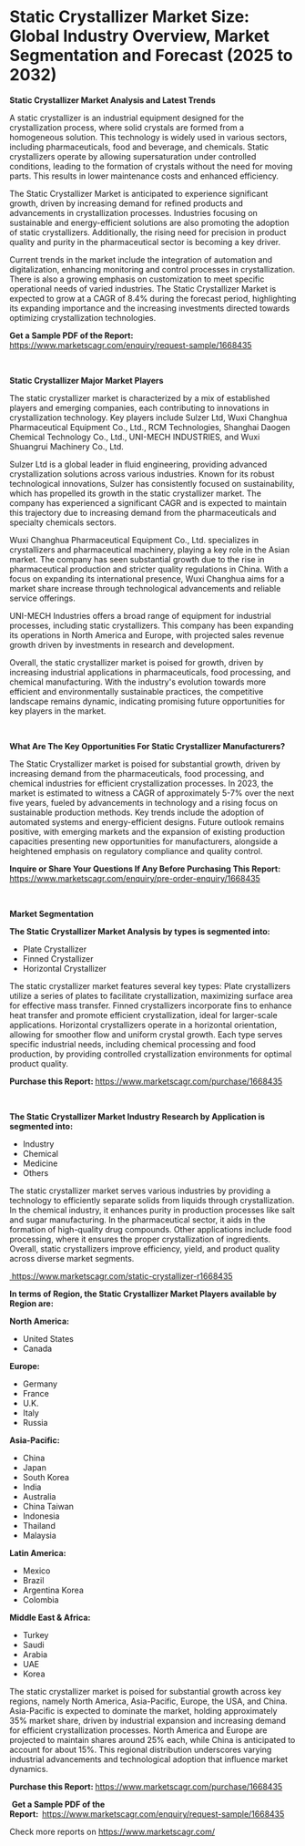 <p><h1>Static Crystallizer Market Size: Global Industry Overview, Market Segmentation and Forecast (2025 to 2032)</h1></p><p><strong>Static Crystallizer Market Analysis and Latest Trends</strong></p>
<p><p>A static crystallizer is an industrial equipment designed for the crystallization process, where solid crystals are formed from a homogeneous solution. This technology is widely used in various sectors, including pharmaceuticals, food and beverage, and chemicals. Static crystallizers operate by allowing supersaturation under controlled conditions, leading to the formation of crystals without the need for moving parts. This results in lower maintenance costs and enhanced efficiency.</p><p>The Static Crystallizer Market is anticipated to experience significant growth, driven by increasing demand for refined products and advancements in crystallization processes. Industries focusing on sustainable and energy-efficient solutions are also promoting the adoption of static crystallizers. Additionally, the rising need for precision in product quality and purity in the pharmaceutical sector is becoming a key driver.</p><p>Current trends in the market include the integration of automation and digitalization, enhancing monitoring and control processes in crystallization. There is also a growing emphasis on customization to meet specific operational needs of varied industries. The Static Crystallizer Market is expected to grow at a CAGR of 8.4% during the forecast period, highlighting its expanding importance and the increasing investments directed towards optimizing crystallization technologies.</p></p>
<p><strong>Get a Sample PDF of the Report:&nbsp;</strong> <a href="https://www.marketscagr.com/enquiry/request-sample/1668435?utm_campaign=2476&utm_medium=2&utm_source=Github&utm_content=ia&utm_term=02032025&utm_id=static-crystallizer">https://www.marketscagr.com/enquiry/request-sample/1668435</a></p>
<p>&nbsp;</p>
<p><strong>Static Crystallizer Major Market Players</strong></p>
<p><p>The static crystallizer market is characterized by a mix of established players and emerging companies, each contributing to innovations in crystallization technology. Key players include Sulzer Ltd, Wuxi Changhua Pharmaceutical Equipment Co., Ltd., RCM Technologies, Shanghai Daogen Chemical Technology Co., Ltd., UNI-MECH INDUSTRIES, and Wuxi Shuangrui Machinery Co., Ltd.</p><p>Sulzer Ltd is a global leader in fluid engineering, providing advanced crystallization solutions across various industries. Known for its robust technological innovations, Sulzer has consistently focused on sustainability, which has propelled its growth in the static crystallizer market. The company has experienced a significant CAGR and is expected to maintain this trajectory due to increasing demand from the pharmaceuticals and specialty chemicals sectors.</p><p>Wuxi Changhua Pharmaceutical Equipment Co., Ltd. specializes in crystallizers and pharmaceutical machinery, playing a key role in the Asian market. The company has seen substantial growth due to the rise in pharmaceutical production and stricter quality regulations in China. With a focus on expanding its international presence, Wuxi Changhua aims for a market share increase through technological advancements and reliable service offerings.</p><p>UNI-MECH Industries offers a broad range of equipment for industrial processes, including static crystallizers. This company has been expanding its operations in North America and Europe, with projected sales revenue growth driven by investments in research and development.</p><p>Overall, the static crystallizer market is poised for growth, driven by increasing industrial applications in pharmaceuticals, food processing, and chemical manufacturing. With the industry's evolution towards more efficient and environmentally sustainable practices, the competitive landscape remains dynamic, indicating promising future opportunities for key players in the market.</p></p>
<p>&nbsp;</p>
<p><strong>What Are The Key Opportunities For Static Crystallizer Manufacturers?</strong></p>
<p><p>The Static Crystallizer market is poised for substantial growth, driven by increasing demand from the pharmaceuticals, food processing, and chemical industries for efficient crystallization processes. In 2023, the market is estimated to witness a CAGR of approximately 5-7% over the next five years, fueled by advancements in technology and a rising focus on sustainable production methods. Key trends include the adoption of automated systems and energy-efficient designs. Future outlook remains positive, with emerging markets and the expansion of existing production capacities presenting new opportunities for manufacturers, alongside a heightened emphasis on regulatory compliance and quality control.</p></p>
<p><strong>Inquire or Share Your Questions If Any Before Purchasing This Report:</strong> <a href="https://www.marketscagr.com/enquiry/pre-order-enquiry/1668435?utm_campaign=2476&utm_medium=2&utm_source=Github&utm_content=ia&utm_term=02032025&utm_id=static-crystallizer">https://www.marketscagr.com/enquiry/pre-order-enquiry/1668435</a></p>
<p>&nbsp;</p>
<p><strong>Market Segmentation</strong></p>
<p><strong>The Static Crystallizer Market Analysis by types is segmented into:</strong></p>
<p><ul><li>Plate Crystallizer</li><li>Finned Crystallizer</li><li>Horizontal Crystallizer</li></ul></p>
<p><p>The static crystallizer market features several key types: Plate crystallizers utilize a series of plates to facilitate crystallization, maximizing surface area for effective mass transfer. Finned crystallizers incorporate fins to enhance heat transfer and promote efficient crystallization, ideal for larger-scale applications. Horizontal crystallizers operate in a horizontal orientation, allowing for smoother flow and uniform crystal growth. Each type serves specific industrial needs, including chemical processing and food production, by providing controlled crystallization environments for optimal product quality.</p></p>
<p><strong>Purchase this Report:&nbsp;</strong><a href="https://www.marketscagr.com/purchase/1668435?utm_campaign=2476&utm_medium=2&utm_source=Github&utm_content=ia&utm_term=02032025&utm_id=static-crystallizer">https://www.marketscagr.com/purchase/1668435</a></p>
<p>&nbsp;</p>
<p><strong>The Static Crystallizer Market Industry Research by Application is segmented into:</strong></p>
<p><ul><li>Industry</li><li>Chemical</li><li>Medicine</li><li>Others</li></ul></p>
<p><p>The static crystallizer market serves various industries by providing a technology to efficiently separate solids from liquids through crystallization. In the chemical industry, it enhances purity in production processes like salt and sugar manufacturing. In the pharmaceutical sector, it aids in the formation of high-quality drug compounds. Other applications include food processing, where it ensures the proper crystallization of ingredients. Overall, static crystallizers improve efficiency, yield, and product quality across diverse market segments.</p></p>
<p><a href="https://www.marketscagr.com/static-crystallizer-r1668435?utm_campaign=2476&utm_medium=2&utm_source=Github&utm_content=ia&utm_term=02032025&utm_id=static-crystallizer">&nbsp;https://www.marketscagr.com/static-crystallizer-r1668435</a></p>
<p><strong>In terms of Region, the Static Crystallizer Market Players available by Region are:</strong></p>
<p>
    <p> <strong> North America: </strong>
        <ul>
            <li>United States</li>
            <li>Canada</li>
        </ul>
        </p> 
    <p> <strong> Europe: </strong>
        <ul>
            <li>Germany</li>
            <li>France</li>
            <li>U.K.</li>
            <li>Italy</li>
            <li>Russia</li>
        </ul>
        </p> 
    <p> <strong> Asia-Pacific: </strong>
        <ul>
            <li>China</li>
            <li>Japan</li>
            <li>South Korea</li>
            <li>India</li>
            <li>Australia</li>
            <li>China Taiwan</li>
            <li>Indonesia</li>
            <li>Thailand</li>
            <li>Malaysia</li>
        </ul>
        </p> 
    <p> <strong> Latin America: </strong>
        <ul>
            <li>Mexico</li>
            <li>Brazil</li>
            <li>Argentina Korea</li>
            <li>Colombia</li>
        </ul>
        </p> 
    <p> <strong> Middle East & Africa: </strong>
        <ul>
            <li>Turkey</li>
            <li>Saudi</li>
            <li>Arabia</li>
            <li>UAE</li>
            <li>Korea</li>
        </ul>
    </p>
    </p>
<p><p>The static crystallizer market is poised for substantial growth across key regions, namely North America, Asia-Pacific, Europe, the USA, and China. Asia-Pacific is expected to dominate the market, holding approximately 35% market share, driven by industrial expansion and increasing demand for efficient crystallization processes. North America and Europe are projected to maintain shares around 25% each, while China is anticipated to account for about 15%. This regional distribution underscores varying industrial advancements and technological adoption that influence market dynamics.</p></p>
<p><strong>Purchase this Report: </strong><a href="https://www.marketscagr.com/purchase/1668435?utm_campaign=2476&utm_medium=2&utm_source=Github&utm_content=ia&utm_term=02032025&utm_id=static-crystallizer">https://www.marketscagr.com/purchase/1668435</a></p>
<p>&nbsp;<strong>Get a Sample PDF of the Report:&nbsp;&nbsp;</strong><a href="https://www.marketscagr.com/enquiry/request-sample/1668435?utm_campaign=2476&utm_medium=2&utm_source=Github&utm_content=ia&utm_term=02032025&utm_id=static-crystallizer">https://www.marketscagr.com/enquiry/request-sample/1668435</a></p>
<p><strong></strong></p>
<p>Check more reports on <a href="https://www.marketscagr.com/?utm_campaign=2476&utm_medium=2&utm_source=Github&utm_content=ia&utm_term=02032025&utm_id=static-crystallizer">https://www.marketscagr.com/</a></p>